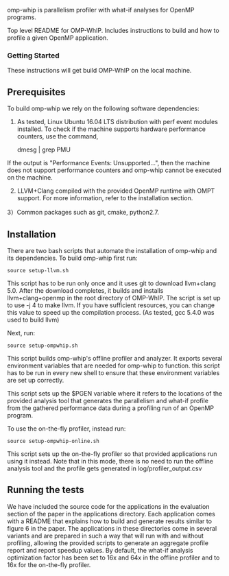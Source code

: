 omp-whip is parallelism profiler with what-if analyses for OpenMP programs. 

Top level README for OMP-WhIP. Includes instructions to build and how to profile
 a given OpenMP application. 

### Getting Started

These instructions will get build OMP-WhIP on the local machine.

## Prerequisites

To build omp-whip we rely on the following software dependencies:
1) As tested, Linux Ubuntu 16.04 LTS distribution with perf event modules installed. To check if the machine supports hardware performance counters, use the command,
	
	dmesg | grep PMU

If the output is "Performance Events: Unsupported...", then the machine does not support performance counters and omp-whip cannot be executed on the machine.

2) LLVM+Clang compiled with the provided OpenMP runtime with OMPT support. For more information, refer to the installation section.

3）Common packages such as git, cmake, python2.7.

## Installation

There are two bash scripts that automate the installation of omp-whip and its dependencies. To build  omp-whip first run:

	source setup-llvm.sh

This script has to be run only once and it uses git to download llvm+clang 5.0. 
After the download completes, it builds and installs llvm+clang+openmp
in the root directory of OMP-WhIP. The script is set up to use -j 4 to make
llvm. If you have sufficient resources, you can change this value to speed up 
the compilation process. (As tested, gcc 5.4.0 was used to build llvm)

Next, run:

	source setup-ompwhip.sh

This script builds omp-whip's offline profiler and analyzer. It exports several
environment variables that are needed for omp-whip to function. this script has
to be run in every new shell to ensure that these environment variables are set
up correctly. 

This script sets up the $PGEN variable where it refers to the locations of
the provided analysis tool that generates the parallelism and what-if profile
from the gathered performance data during a profiling run of an OpenMP program.

To use the on-the-fly profiler, instead run:

	source setup-ompwhip-online.sh

This script sets up the on-the-fly profiler so that provided applications run using
it instead. Note that in this mode, there is no need to run the offline analysis 
tool and the profile gets generated in log/profiler_output.csv

## Running the tests

We have included the source code for the applications in the evaluation section
of the paper in the applications directory. Each application comes with 
a README that explains how to build and generate results similar to figure 6
in the paper. The applications in these directories come in several variants and
are prepared in such a way that will run with and without profiling, allowing 
the provided scripts to generate an aggregate profile report and report speedup values.
By default, the what-if analysis optimization factor has been set to 16x and 64x in 
the offline profiler and to 16x for the on-the-fly profiler.

